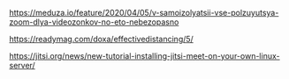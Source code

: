 https://meduza.io/feature/2020/04/05/v-samoizolyatsii-vse-polzuyutsya-zoom-dlya-videozonkov-no-eto-nebezopasno

https://readymag.com/doxa/effectivedistancing/5/

https://jitsi.org/news/new-tutorial-installing-jitsi-meet-on-your-own-linux-server/

